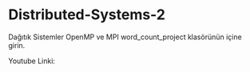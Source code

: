 # Distributed-Systems-2
Dağıtık Sistemler OpenMP ve MPI
word_count_project klasörünün içine girin.

Youtube Linki:
